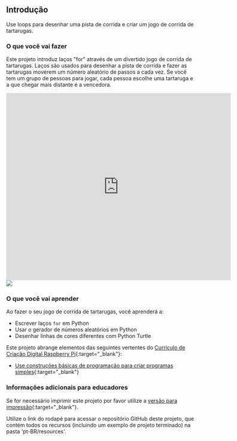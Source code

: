 ## Introdução

Use loops para desenhar uma pista de corrida e criar um jogo de corrida de tartarugas.

### O que você vai fazer

Este projeto introduz laços "for" através de um divertido jogo de corrida de tartarugas. Laços são usados ​​para desenhar a pista de corrida e fazer as tartarugas moverem um número aleatório de passos a cada vez. Se você tem um grupo de pessoas para jogar, cada pessoa escolhe uma tartaruga e a que chegar mais distante é a vencedora.

<div class="trinket">
  <iframe src="https://trinket.io/embed/python/043d148081?outputOnly=true&start=result" width="600" height="500" frameborder="0" marginwidth="0" marginheight="0" allowfullscreen>
  </iframe>
  <img src="images/race-finished.png">
</div>

### O que você vai aprender

Ao fazer o seu jogo de corrida de tartarugas, você aprenderá a:

+ Escrever laços `for` em Python
+ Usar o gerador de números aleatórios em Python
+ Desenhar linhas de cores diferentes com Python Turtle

Este projeto abrange elementos das seguintes vertentes do [Currículo de Criação Digital Raspberry Pi](https://rpf.io/curriculum){:target="_blank"}:

+ [Use construções básicas de programação para criar programas simples](https://www.raspberrypi.org/curriculum/programming/creator/){:target="_blank"}

### Informações adicionais para educadores

Se for necessário imprimir este projeto por favor utilize a [versão para impressão](https://projects.raspberrypi.org/pt-BR/projects/turtle-race/print){:target="_blank"}.

Utilize o link do rodapé para acessar o repositório GitHub deste projeto, que contém todos os recursos (incluindo um exemplo de projeto terminado) na pasta 'pt-BR/resources'.